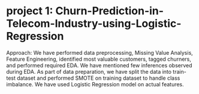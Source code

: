 # project 1: Churn-Prediction-in-Telecom-Industry-using-Logistic-Regression
Approach:
We have performed data preprocessing, Missing Value Analysis, Feature Engineering, identified most valuable customers, tagged churners, and performed required EDA. We have mentioned few inferences observed during EDA.
As part of data preparation, we have split the data into train-test dataset and performed SMOTE on training dataset to handle class imbalance. 
We have used Logistic Regression model on actual features.
